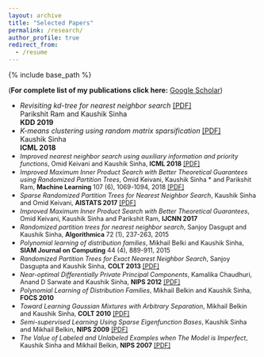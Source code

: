 ```yaml
---
layout: archive
title: "Selected Papers"
permalink: /research/
author_profile: true
redirect_from:
  - /resume
---
```


{% include base_path %}

(**For complete list of my publications click here:** [Google Scholar](https://scholar.google.com/citations?user=_jAhb40AAAAJ))

* *Revisiting kd-tree for nearest neighbor search* [[PDF]](https://dl.acm.org/doi/10.1145/3292500.3330875)<br>
Parikshit Ram and Kaushik Sinha<br>
**KDD 2019** 
* *K-means clustering using random matrix sparsification* [[PDF]](http://proceedings.mlr.press/v80/sinha18a/sinha18a.pdf)<br>
Kaushik Sinha<br>
**ICML 2018**
* <span style="font-size:0.9em;">*Improved nearest neighbor search using auxiliary information and priority functions*, Omid Keivani and Kaushik Sinha, **ICML 2018** [[PDF]](http://proceedings.mlr.press/v80/keivani18a/keivani18a.pdf)</span>
* <span style="font-size:0.9em;">*Improved Maximum Inner Product Search with Better Theoretical Guarantees using Randomized Partition Trees*, Omid Keivani, Kaushik Sinha * and Parikshit Ram, **Machine Learning** 107 (6), 1069-1094, 2018 [[PDF]](https://link.springer.com/epdf/10.1007/s10994-018-5711-7?author_access_token=Et6KtKsuj7uwxlS3Q7waPfe4RwlQNchNByi7wbcMAY7z_DLO1dOggg-RRe9wxrGSzY7TOwK4ZqGNCoupVn0AHeQPVlHfN2bHTA0dPLV8sZnrgzYeYej7VihUjyMWGOM6ggrlIZkod2J7KMGeXY8HxA%3D%3D)</span>
* <span style="font-size:0.9em;">*Sparse Randomized Partition Trees for Nearest Neighbor Search*, Kaushik Sinha and Omid Keivani, **AISTATS 2017** [[PDF]](http://proceedings.mlr.press/v54/sinha17a/sinha17a.pdf)</span>
* <span style="font-size:0.9em;">*Improved Maximum Inner Product Search with Better Theoretical Guarantees*, Omid Keivani, Kaushik Sinha and Parikshit Ram, **IJCNN 2017**</span>
* <span style="font-size:0.9em;">*Randomized partition trees for nearest neighbor search*, Sanjoy Dasgupt and Kaushik Sinha, **Algorithmica** 72 (1), 237-263, 2015</span>
* <span style="font-size:0.9em;">*Polynomial learning of distribution families*, Mikhail Belki and Kaushik Sinha, **SIAM Journal on Computing** 44 (4), 889-911, 2015</span>
* <span style="font-size:0.9em;">*Randomized Partition Trees for Exact Nearest Neighbor Search*, Sanjoy Dasgupta and Kaushik Sinha, **COLT 2013** [[PDF]](http://proceedings.mlr.press/v30/Dasgupta13.pdf)</span>
* <span style="font-size:0.9em;">*Near-optimal Differentially Private Principal Components*, Kamalika Chaudhuri, Anand D Sarwate and Kaushik Sinha, **NIPS 2012** [[PDF]](https://papers.nips.cc/paper/4565-near-optimal-differentially-private-principal-components.pdf)</span>
* <span style="font-size:0.9em;">*Polynomial Learning of Distribution Families*, Mikhail Belkin and Kaushik Sinha, **FOCS 2010**</span>
* <span style="font-size:0.9em;">*Toward Learning Gaussian Mixtures with Arbitrary Separation*, Mikhail Belkin and Kaushik Sinha, **COLT 2010** [[PDF]](http://www.learningtheory.org/colt2010/papers/082sinha.pdf)</span>
* <span style="font-size:0.9em;">*Semi-supervised Learning Using Sparse Eigenfunction Bases*, Kaushik Sinha and Mikhail Belkin, **NIPS 2009** [[PDF]](https://papers.nips.cc/paper/3852-semi-supervised-learning-using-sparse-eigenfunction-bases.pdf)</span>
* <span style="font-size:0.9em;">*The Value of Labeled and Unlabeled Examples when The Model is Imperfect*, Kaushik Sinha and Mikhail Belkin, **NIPS 2007** [[PDF]](https://papers.nips.cc/paper/3345-the-value-of-labeled-and-unlabeled-examples-when-the-model-is-imperfect.pdf)</span>
* <span style="font-size:0.9em;">*Simultaneous optimization of complex mining tasks with a knowledgeable cache*, Ruoming Jin, Kaushik Sinha, Gagan Agrawal , **KDD 2005.**</span>
